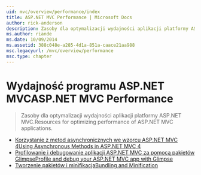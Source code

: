 ```yaml
---
uid: mvc/overview/performance/index
title: ASP.NET MVC Performance | Microsoft Docs
author: rick-anderson
description: Zasoby dla optymalizacji wydajności aplikacji platformy ASP.NET MVC.
ms.author: riande
ms.date: 10/09/2014
ms.assetid: 388c048e-a285-4d1a-851a-caace21aa988
msc.legacyurl: /mvc/overview/performance
msc.type: chapter
---
```

<a name="aspnet-mvc-performance"></a><span data-ttu-id="cda73-103">Wydajność programu ASP.NET MVC</span><span class="sxs-lookup"><span data-stu-id="cda73-103">ASP.NET MVC Performance</span></span>
====================
> <span data-ttu-id="cda73-104">Zasoby dla optymalizacji wydajności aplikacji platformy ASP.NET MVC.</span><span class="sxs-lookup"><span data-stu-id="cda73-104">Resources for optimizing performance of ASP.NET MVC applications.</span></span>


- [<span data-ttu-id="cda73-105">Korzystanie z metod asynchronicznych we wzorcu ASP.NET MVC 4</span><span class="sxs-lookup"><span data-stu-id="cda73-105">Using Asynchronous Methods in ASP.NET MVC 4</span></span>](using-asynchronous-methods-in-aspnet-mvc-4.md)
- [<span data-ttu-id="cda73-106">Profilowanie i debugowanie aplikacji ASP.NET MVC za pomocą pakietów Glimpse</span><span class="sxs-lookup"><span data-stu-id="cda73-106">Profile and debug your ASP.NET MVC app with Glimpse</span></span>](profile-and-debug-your-aspnet-mvc-app-with-glimpse.md)
- [<span data-ttu-id="cda73-107">Tworzenie pakietów i minifikacja</span><span class="sxs-lookup"><span data-stu-id="cda73-107">Bundling and Minification</span></span>](bundling-and-minification.md)
